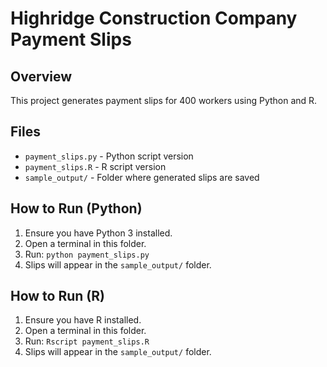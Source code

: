 # Highridge Construction Company Payment Slips

## Overview
This project generates payment slips for 400 workers using Python and R.

## Files
- `payment_slips.py` - Python script version
- `payment_slips.R` - R script version
- `sample_output/` - Folder where generated slips are saved

## How to Run (Python)
1. Ensure you have Python 3 installed.
2. Open a terminal in this folder.
3. Run: `python payment_slips.py`
4. Slips will appear in the `sample_output/` folder.

## How to Run (R)
1. Ensure you have R installed.
2. Open a terminal in this folder.
3. Run: `Rscript payment_slips.R`
4. Slips will appear in the `sample_output/` folder.
